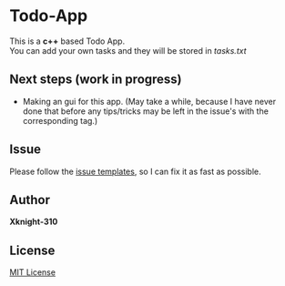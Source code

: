 # Todo-App
This is a **c++** based Todo App.\
You can add your own tasks and they will be stored in *tasks.txt*
## Next steps (work in progress)
* Making an gui for this app. (May take a while, because I have never done that before any tips/tricks may be left in the issue's with the corresponding tag.)

## Issue
Please follow the [issue templates](ISSUE_TEMPLATE/), so I can fix it as fast as possible.
## Author
**Xknight-310**
## License
[MIT License](../LICENSE)